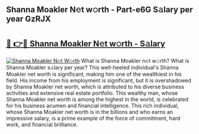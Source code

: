 ## Shanna Moakler N𝚎t w𝚘rth - Part-e6G S𝚊lary per year GzRJX

# <h2><a href="http://gc2208.nevu.top/?p=Shanna+Moakler">🔗 👉🔴 Shanna Moakler N𝚎t w𝚘rth - S𝚊lary</a></h2>

[![Shanna Moakler N𝚎t W𝚘rth](https://i.imgur.com/Oavwk0R.jpeg)](http://gc2208.nevu.top/?p=Shanna+Moakler)
What is Shanna Moakler n𝚎t w𝚘rth? What is Shanna Moakler s𝚊lary per year?
This well-heeled individual's Shanna Moakler net worth is significant, making him one of the wealthiest in his field. His income from his employment is significant, but it is overshadowed by Shanna Moakler net worth, which is attributed to his diverse business activities and extensive real estate portfolio. This wealthy man, whose Shanna Moakler net worth is among the highest in the world, is celebrated for his business acumen and financial intelligence. This rich individual, whose Shanna Moakler net worth is in the billions and who earns an impressive salary, is a prime example of the force of commitment, hard work, and financial brilliance.
